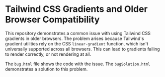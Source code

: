 # Tailwind CSS Gradients and Older Browser Compatibility

This repository demonstrates a common issue with using Tailwind CSS gradients in older browsers.  The problem arises because Tailwind's gradient utilities rely on the CSS `linear-gradient` function, which isn't universally supported across all browsers.  This can lead to gradients failing to render correctly, or not rendering at all.

The `bug.html` file shows the code with the issue. The `bugSolution.html` demonstrates a solution to this problem.